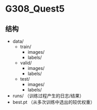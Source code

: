 # G308_Quest5


## 结构
- data/
  - train/
    - images/      
    - labels/      
  - valid/
    - images/      
    - labels/
  - test/
    - images/      
    - labels/      
- runs/           （训练过程产生的日志/结果）
- best.pt         （从多次训练中选出的较优权重）



